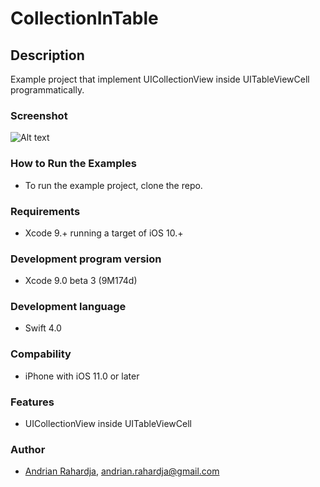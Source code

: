 # CollectionInTable

## Description
Example project that implement UICollectionView inside UITableViewCell programmatically.

### Screenshot
![Alt text](http://i1074.photobucket.com/albums/w406/andrian_icare/Github/TableWithCollection-Screenshot_1.png "TableWithCollection-Screenshot")

### How to Run the Examples
- To run the example project, clone the repo.

### Requirements
- Xcode 9.+ running a target of iOS 10.+

### Development program version

- Xcode 9.0 beta 3 (9M174d)

### Development language

- Swift 4.0

### Compability
- iPhone with iOS 11.0 or later

### Features

- UICollectionView inside UITableViewCell

### Author
- [Andrian Rahardja](https://github.com/episquare), andrian.rahardja@gmail.com
